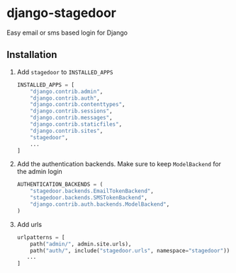 # django-stagedoor

Easy email or sms based login for Django

## Installation

1. Add `stagedoor` to `INSTALLED_APPS`

   ```python
   INSTALLED_APPS = [
       "django.contrib.admin",
       "django.contrib.auth",
       "django.contrib.contenttypes",
       "django.contrib.sessions",
       "django.contrib.messages",
       "django.contrib.staticfiles",
       "django.contrib.sites",
       "stagedoor",
       ...
   ]
   ```

2. Add the authentication backends. Make sure to keep `ModelBackend` for the admin login

   ```python
   AUTHENTICATION_BACKENDS = (
       "stagedoor.backends.EmailTokenBackend",
       "stagedoor.backends.SMSTokenBackend",
       "django.contrib.auth.backends.ModelBackend",
   )
   ```

3. Add urls

   ```python
   urlpatterns = [
       path("admin/", admin.site.urls),
       path("auth/", include("stagedoor.urls", namespace="stagedoor")),
      ...
   ]
   ```
